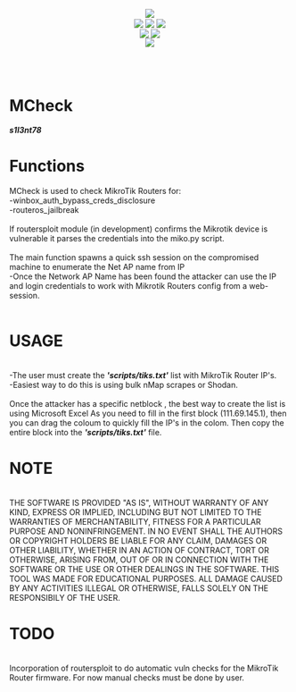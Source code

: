 <p align="center">
 <img align="center" src="https://raw.githubusercontent.com/s1l3nt78/MCheck/master/mcheck.PNG" />
<br />
 <img align="center" src="https://img.shields.io/github/issues/s1l3nt78/MCheck" />
 <img align="center" src="https://img.shields.io/github/forks/s1l3nt78/MCheck" />
 <img align="center" src="https://img.shields.io/github/stars/s1l3nt78/MCheck" />
 <br />
 <img align="center" src="https://img.shields.io/badge/Build-Alfa-orange" />
 <img align="center" src="https://img.shields.io/badge/Version-0.2-red" />
 <br />
  <img align="center" src="https://img.shields.io/badge/Author-s1l3nt78-yellowgreen" />
</p>
<br />
<br />

# MCheck
<strong>*s1l3nt78*</strong>

# Functions

  MCheck is used to check MikroTik Routers for:
  <br />
     -winbox_auth_bypass_creds_disclosure
  <br />
     -routeros_jailbreak
  <br />
  <br />
  If routersploit module (in development) confirms the Mikrotik device is vulnerable it parses the credentials into the miko.py script.
  <br />
  <br />
  The main function spawns a quick ssh session on the compromised machine to enumerate the Net AP name from IP
  <br>
    -Once the Network AP Name has been found the attacker can use the IP and login credentials to work with
     Mikrotik Routers config from a web-session.
    <br>
    <br>
    
# USAGE
<br />
  -The user must create the <strong><em>'scripts/tiks.txt'</em></strong> list with MikroTik Router IP's.
  <br />
  -Easiest way to do this is using bulk nMap scrapes or Shodan.
    <br />
    <br />
    Once the attacker has a specific netblock <eg. 111.69.145.1/24>, the best way to create the list is using Microsoft Excel
    As you need to fill in the first block (111.69.145.1), then you can drag the coloum to quickly fill the IP's in the colom.
    Then copy the entire block into the <strong><em>'scripts/tiks.txt'</em></strong> file.

# NOTE
<br />
THE SOFTWARE IS PROVIDED "AS IS", WITHOUT WARRANTY OF ANY KIND, EXPRESS OR
IMPLIED, INCLUDING BUT NOT LIMITED TO THE WARRANTIES OF MERCHANTABILITY,
FITNESS FOR A PARTICULAR PURPOSE AND NONINFRINGEMENT. IN NO EVENT SHALL THE
AUTHORS OR COPYRIGHT HOLDERS BE LIABLE FOR ANY CLAIM, DAMAGES OR OTHER
LIABILITY, WHETHER IN AN ACTION OF CONTRACT, TORT OR OTHERWISE, ARISING FROM,
OUT OF OR IN CONNECTION WITH THE SOFTWARE OR THE USE OR OTHER DEALINGS IN
THE SOFTWARE.
THIS TOOL WAS MADE FOR EDUCATIONAL PURPOSES. ALL DAMAGE CAUSED BY ANY ACTIVITIES 
ILLEGAL OR OTHERWISE, FALLS SOLELY ON THE RESPONSIBILY OF THE USER.


# TODO
<br />
  Incorporation of routersploit to do automatic vuln checks for the MikroTik Router firmware.
  For now manual checks must be done by user.
  
